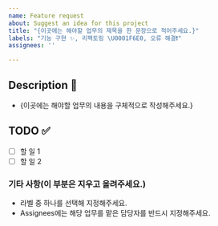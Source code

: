 ```yaml
---
name: Feature request
about: Suggest an idea for this project
title: "{이곳에는 해야할 업무의 제목을 한 문장으로 적어주세요.}"
labels: "기능 구현 ✨, 리팩토링 \U0001F6E0️, 오류 해결❗️"
assignees: ''

---
```


## Description 📝
* {이곳에는 해야할 업무의 내용을 구체적으로 작성해주세요.}

## TODO ✅
- [ ] 할 일 1
- [ ] 할 일 2

### 기타 사항(이 부분은 지우고 올려주세요.)
* 라벨 중 하나를 선택해 지정해주세요.
* Assignees에는 해당 업무를 맡은 담당자를 반드시 지정해주세요.
